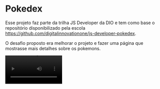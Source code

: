 #  Pokedex


 Esse projeto faz parte da trilha JS Developer da DIO e tem como base o repositório disponibilizado pela escola https://github.com/digitalinnovationone/js-developer-pokedex.


O desafio proposto era melhorar o projeto e fazer uma página que mostrasse mais detalhes sobre os pokemons.

<video src="podedex-demo.mp4" width=180>
